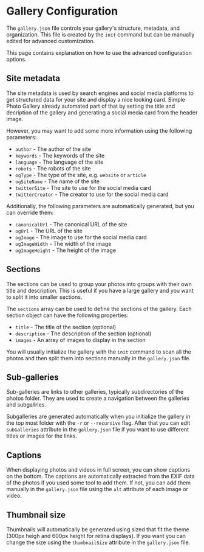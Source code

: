 # Gallery Configuration

The `gallery.json` file controls your gallery's structure, metadata, and organization. This file is created by the `init` command but can be manually edited for advanced customization.

This page contains explanation on how to use the advanced configuration options.

## Site metadata

The site metadata is used by search engines and social media platforms to get structured data for your site and display a nice looking card. Simple Photo Gallery already automated part of that by setting the title and decription of the gallery and generating a social media card from the header image.

However, you may want to add some more information using the following parameters:

- `author` - The author of the site
- `keywords` - The keywords of the site
- `language` - The language of the site
- `robots` - The robots of the site
- `ogType` - The type of the site, e.g. `website` or `article`
- `ogSiteName` - The name of the site
- `twitterSite` - The site to use for the social media card
- `twitterCreator` - The creator to use for the social media card

Additionally, the following parameters are automatically generated, but you can override them:

- `canonicalUrl` - The canonical URL of the site
- `ogUrl` - The URL of the site
- `ogImage` - The image to use for the social media card
- `ogImageWidth` - The width of the image
- `ogImageHeight` - The height of the image

## Sections

The sections can be used to group your photos into groups with their own title and description. This is useful if you have a large gallery and you want to split it into smaller sections.

The `sections` array can be used to define the sections of the gallery. Each section object can have the following properties:

- `title` - The title of the section (optional)
- `description` - The description of the section (optional)
- `images` - An array of images to display in the section

You will usually initialize the gallery with the `init` command to scan all the photos and then split them into sections manually in the `gallery.json` file.

## Sub-galleries

Sub-galleries are links to other galleries, typically subdirectories of the photos folder. They are used to create a navigation between the galleries and subgallries.

Subgalleries are generated automatically when you initialize the gallery in the top most folder with the `-r` or `--recursive` flag. After that you can edit `subGalleries` attribute in the `gallery.json` file if you want to use different titles or images for the links.

## Captions

When displaying photos and videos in full screen, you can show captions on the bottom. The captions are automatically extracted from the EXIF data of the photos if you used some tool to add them. If not, you can add them manually in the `gallery.json` file using the `alt` attribute of each image or video.

## Thumbnail size

Thumbnails will automatically be generated using sized that fit the theme (300px heigh and 600px height for retina displays). If you want you can change the size using the `thumbnailSize` attribute in the `gallery.json` file.

